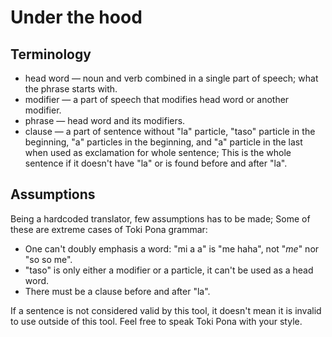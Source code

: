 # Under the hood

## Terminology

- head word &mdash; noun and verb combined in a single part of speech; what the phrase starts with.
- modifier &mdash; a part of speech that modifies head word or another modifier.
- phrase &mdash; head word and its modifiers.
- clause &mdash; a part of sentence without "la" particle, "taso" particle in the beginning, "a" particles in the beginning, and "a" particle in the last when used as exclamation for whole sentence; This is the whole sentence if it doesn't have "la" or is found before and after "la".

## Assumptions

Being a hardcoded translator, few assumptions has to be made; Some of these are extreme cases of Toki Pona grammar:

- One can't doubly emphasis a word: "mi a a" is "me haha", not "_me_" nor "so so me".
- "taso" is only either a modifier or a particle, it can't be used as a head word.
- There must be a clause before and after "la".

If a sentence is not considered valid by this tool, it doesn't mean it is invalid to use outside of this tool. Feel free to speak Toki Pona with your style.
